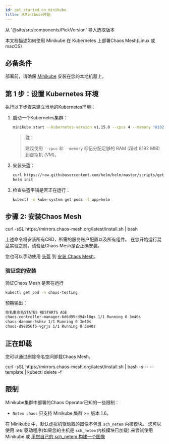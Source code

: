 ```yaml
---
id: get_started_on_minikube
title: 从Minikube开始
---
```


从 '@site/src/components/PickVersion' 导入选取版本

本文档描述如何使用 Minikube 在 Kubernetes 上部署Chaos Mesh(Linux 或 macOS)

## 必备条件

部署前，请确保 [Minikube](https://kubernetes.io/docs/tasks/tools/install-minikube/) 安装在您的本地机器上。

## 第 1 步：设置 Kubernetes 环境

执行以下步骤来建立当地的Kubernetes环境：

1. 启动一个Kubernetes集群：

   ```bash
   minikube start --kubernetes-version v1.15.0 --cpus 4 --memory "8192mb"
   ```

   > **注：**
   > 
   > 建议使用 `--cpus` 和 `--memory` 标记分配足够的 RAM (超过 8192 MIB) 到虚拟机 (VM)。

2. 安装头盔：

   ```bash
   curl https://raw.githubusercontent.com/helm/helm/master/scripts/get | bash
   helm init
   ```

3. 检查头盔平铺是否正在运行：

   ```bash
   kubectl -n kube-system get pods -l app=helm
   ```

## 步骤 2: 安装Chaos Mesh

<PickVersion className="language-bash">
  curl -sSL https://mirrors.chaos-mesh.org/latest/install.sh | bash
</PickVersion>

上述命令将安装所有CRD，所需的服务账户配置以及所有组件。 在您开始运行混乱实验之前，请验证Chaos Mesh是否正确安装。

您也可以手动使用 [头盔](https://helm.sh/) 到 [安装 Chaos Mesh](installation.md#install-by-helm)。

### 验证您的安装

验证Chaos Mesh 是否在运行

```bash
kubectl get pod -n chaos-testing
```

预期输出：

```bash
命名重命名STATUS RESTARTS AGE
chaos-controller-manager-6d6d95cd94kl8gs 1/1 Running 0 3m40s
chaos-daemon-5shkv 1/1 Running 0 3m40s
chaos-d98856f6-vgrjs 1/1 Running 0 3m40s
```

## 正在卸载

您可以通过删除命名空间卸载Chaos Mesh。

<PickVersion className="language-bash">
  curl -sSL https://mirrors.chaos-mesh.org/latest/install.sh | bash -s -- --template | kubectl delete -f
</PickVersion>

## 限制

Minikube集群中部署的Chaos Operator已知的一些限制：

- `Netem chaos` 只支持 Minikube 集群 >= 版本 1.6。

在 Minikube 中，默认虚拟机驱动器的图像不包含 `sch_netem` 内核模块。 您可以使用 `没有` 驱动程序(如果您的主机是 `sch_netem` 内核模块已加载) 来尝试使用Minikube 或 [用您自己的 sch_netem 构建一个图像](https://minikube.sigs.k8s.io/docs/contrib/building/iso/)
